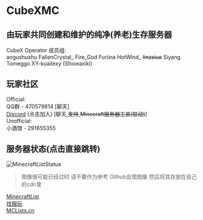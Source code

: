  CubeXMC
 =
由玩家共同创建和维护的纯净(养老)生存服务器
-
  CubeX Operator 成员组:  
angushushu
FallenCrystal_
Fire_God
Furiina
HotWind_
~~linzaiua~~
Siyang
Tomeggo
XY-kuailexy (Shioeaxiki)
  ##
玩家社区
-
Official:  
QQ群 - 470579814 [聊天]  
[Discord](https://discord.com/invite/v5qx938N93) (点击加入) [聊天,~~支持~~,~~Minecraft服务器工具(联动)~~]  
Unofficial:  
小酒馆 - 291655355  
  ##
服务器状态(点击直接跳转)  
-
![MinecraftListStatus](https://jnq5ocjgw6.execute-api.us-east-1.amazonaws.com/production/https://minecraftlist.com/servers/play.cubexmc.org/banner.svg)  
 > 图像很可能已经过时 请不要作为参考 Github会爬图像 然后将其存放在自己的cdn里  

[MinecraftList](https://minecraftlist.com/servers/play.cubexmc.org)  
[找服玩](https://play.mcmod.cn/sv20185897.html)  
[MCLists.cn](https://www.mclists.cn/server/5934.html)
